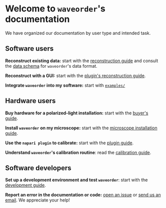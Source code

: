 # Welcome to `waveorder`'s documentation

We have organized our documentation by user type and intended task.

## Software users

**Reconstruct existing data:** start with the [reconstruction guide](./reconstruction-guide.md) and consult the [data schema](./data-schema.md) for `waveorder`'s data format.

**Reconstruct with a GUI:** start with the [plugin's reconstruction guide](./napari-plugin-guide.md#reconstruction-tab).

**Integrate `waveorder` into my software:** start with [`examples/`](./examples/)

## Hardware users

**Buy hardware for a polarized-light installation:** start with the [buyer's guide](./buyers-guide.md).

**Install `waveorder` on my microscope:** start with the [microscope installation guide](./microscope-installation-guide.md).

**Use the `napari plugin` to calibrate:** start with the [plugin guide](./napari-plugin-guide.md).

**Understand `waveorder`'s calibration routine**: read the [calibration guide](./calibration-guide.md).

## Software developers

**Set up a development environment and test `waveorder`**: start with the [development guide](./development-guide.md).

**Report an error in the documentation or code:** [open an issue](https://github.com/mehta-lab/waveorder/issues/new/choose) or [send us an email](mailto:shalin.mehta@czbiohub.org,talon.chandler@czbiohub.org). We appreciate your help!
